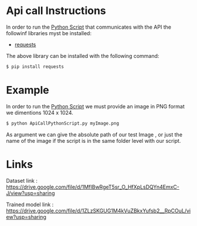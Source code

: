 # Api call Instructions
In order to run the [Python Script](https://github.com/KyriakosZorbas/DatascienceMscThesis/blob/main/ApiCallPythonScript.py) that communicates with the API the followinf libraries myst be installed:

* [requests](https://pypi.org/project/requests/)

The above library can be installed with the following command:

```sh
$ pip install requests
```

# Example
In order to run the [Python Script](https://github.com/KyriakosZorbas/DatascienceMscThesis/blob/main/ApiCallPythonScript.py) we must provide an image in PNG format we dimentions 1024 x 1024.

```sh
$ python ApiCallPythonScript.py myImage.png 
```
As argument we can give the absolute path of our test Image , or just the name of the image if the script is in the same folder level with our script.

# Links

Dataset link : https://drive.google.com/file/d/1MfIBwRgeT5sr_O_HfXpLsDQYn4EmxC-J/view?usp=sharing

Trained model link : https://drive.google.com/file/d/1ZLzSKGUG1M4kVuZBkxYufsb2__RpCOuL/view?usp=sharing

